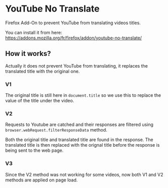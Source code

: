 # YouTube No Translate

Firefox Add-On to prevent YouTube from translating videos titles.

You can install it from here: https://addons.mozilla.org/fr/firefox/addon/youtube-no-translate/

## How it works?

Actually it does not prevent YouTube from translating, it replaces the translated title with the original one.

### V1

The original title is still here in `document.title` so we use this to replace the value of the title under the video.

### V2

Requests to Youtube are catched and their responses are filtered using `browser.webRequest.filterResponseData` method.

Both the original title and translated title are found in the response. The translated title is then replaced with the orignal title before the response is being sent to the web page.

### V3

Since the V2 method was not working for some videos, now both V1 and V2 methods are applied on page load.
